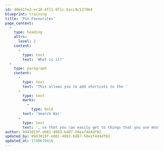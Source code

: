 ```yaml
---
id: 40641fe3-ec10-4f11-9f1c-bacc9c527864
blueprint: training
title: 'Pin Favourites'
page_content:
  -
    type: heading
    attrs:
      level: 2
    content:
      -
        type: text
        text: 'What is it?'
  -
    type: paragraph
    content:
      -
        type: text
        text: 'This allows you to add shortcuts to the '
      -
        type: text
        marks:
          -
            type: bold
        text: 'Search Bar'
      -
        type: text
        text: ', so that you can easily get to things that you use most.'
author: 0943019f-e081-4083-bd87-50eaf4d4df02
updated_by: 0943019f-e081-4083-bd87-50eaf4d4df02
updated_at: 1740670416
---
```

